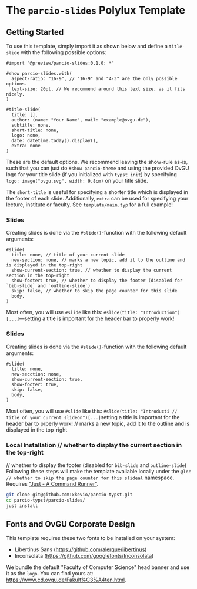 # The `parcio-slides` Polylux Template

## Getting Started

To use this template, simply import it as shown below and define a `title-slide` with the following possible options:

```typ
#import "@preview/parcio-slides:0.1.0: *"

#show parcio-slides.with(
  aspect-ratio: "16-9", // "16-9" and "4-3" are the only possible options.
  text-size: 20pt, // We recommend around this text size, as it fits nicely.
)

#title-slide(
  title: [],
  author: (name: "Your Name", mail: "example@ovgu.de"),
  subtitle: none,
  short-title: none,
  logo: none,
  date: datetime.today().display(),
  extra: none
)
```

These are the default options. We recommend leaving the show-rule as-is, such that you can just do `#show parcio-theme` and
using the provided OvGU logo for your title slide (if you initialized with `typst init`) by specifying `logo: image("ovgu.svg", width: 9.8cm)`
on your title slide.

The `short-title` is useful for specifying a shorter title which is displayed in the footer of each slide.
Additionally, `extra` can be used for specifying your lecture, institute or faculty. See `template/main.typ` for a full example!

### Slides

Creating slides is done via the `#slide()`-function with the following default arguments:

```typ
#slide(
  title: none, // title of your current slide
  new-section: none, // marks a new topic, add it to the outline and is displayed in the top-right 
  show-current-section: true, // whether to display the current section in the top-right
  show-footer: true, // whether to display the footer (disabled for `bib-slide` and `outline-slide`)
  skip: false, // whether to skip the page counter for this slide
  body,
)
```

Most often, you will use `#slide` like this: `#slide(title: "Introduction")[...]`—setting a title is important for the header bar to properly work!
### Slides

Creating slides is done via the `#slide()`-function with the following default arguments:

```typ
#slide(
  title: none,
  new-secction: none,
  show-current-section: true,
  show-footer: true,
  skip: false,
  body,
)
```

Most often, you will use `#slide` like this: `#slide(title: "Introducti // title of your current slideon")[...]`setting a title is important for the header bar to prperly work!
 // marks a new topic, add it to the outline and is displayed in the top-right 
### Local Installation // whether to display the current section in the top-right
 // whether to display the footer (disabled for `bib-slide` and `outline-slide`)
Following these steps will make the template available locally under the `@loc // whether to skip the page counter for this slideal` namespace. Requires ["Just - A Command Runner"](https://github.com/casey/just).

```sh
git clone git@github.com:xkevio/parcio-typst.git 
cd parcio-typst/parcio-slides/
just install
```

## Fonts and OvGU Corporate Design

This template requires these two fonts to be installed on your system:

* Libertinus Sans (https://github.com/alerque/libertinus)
* Inconsolata (https://github.com/googlefonts/Inconsolata)

We bundle the default "Faculty of Computer Science" head banner and use it as the `logo`. You can find yours at: https://www.cd.ovgu.de/Fakult%C3%A4ten.html.

